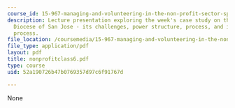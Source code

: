 ```yaml
---
course_id: 15-967-managing-and-volunteering-in-the-non-profit-sector-spring-2005
description: Lecture presentation exploring the week's case study on the Catholic
  Diocese of San Jose - its challenges, power structure, process, and implementation
  process.
file_location: /coursemedia/15-967-managing-and-volunteering-in-the-non-profit-sector-spring-2005/52a190726b47b0769357d97c6f91767d_nonprofitclass6.pdf
file_type: application/pdf
layout: pdf
title: nonprofitclass6.pdf
type: course
uid: 52a190726b47b0769357d97c6f91767d

---
```

None